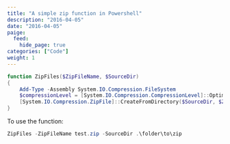 ```yaml
---
title: "A simple zip function in Powershell"
description: "2016-04-05"
date: "2016-04-05"
paige:
  feed:
    hide_page: true
categories: ["Code"]
weight: 1
---
```


```powershell
function ZipFiles($ZipFileName, $SourceDir)
{
    Add-Type -Assembly System.IO.Compression.FileSystem
    $compressionLevel = [System.IO.Compression.CompressionLevel]::Optimal
    [System.IO.Compression.ZipFile]::CreateFromDirectory($SourceDir, $ZipFileName, $compressionLevel, $false)
}
```

To use the function:

```powershell
ZipFiles -ZipFileName test.zip -SourceDir .\folder\to\zip
```

<br>
